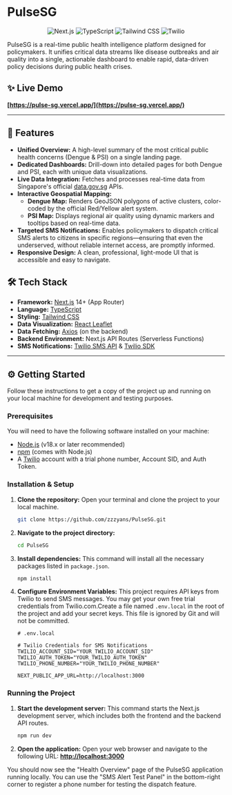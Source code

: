 # PulseSG

<p align="center">
  <img src="https://img.shields.io/badge/Next.js-14%2B-black?style=for-the-badge&logo=next.js&logoColor=white" alt="Next.js">
  <img src="https://img.shields.io/badge/TypeScript-5+-blue?style=for-the-badge&logo=typescript&logoColor=white" alt="TypeScript">
  <img src="https://img.shields.io/badge/Tailwind_CSS-3-38B2AC?style=for-the-badge&logo=tailwind-css&logoColor=white" alt="Tailwind CSS">
  <img src="https://img.shields.io/badge/Twilio-SMS-F22F46?style=for-the-badge&logo=twilio&logoColor=white" alt="Twilio">
</p>

PulseSG is a real-time public health intelligence platform designed for policymakers. It unifies critical data streams like disease outbreaks and air quality into a single, actionable dashboard to enable rapid, data-driven policy decisions during public health crises.

## ✨ Live Demo

**[https://pulse-sg.vercel.app/](https://pulse-sg.vercel.app/)**

---

## 🚀 Features

- **Unified Overview:** A high-level summary of the most critical public health concerns (Dengue & PSI) on a single landing page.
- **Dedicated Dashboards:** Drill-down into detailed pages for both Dengue and PSI, each with unique data visualizations.
- **Live Data Integration:** Fetches and processes real-time data from Singapore's official [data.gov.sg](https://data.gov.sg) APIs.
- **Interactive Geospatial Mapping:**
  - **Dengue Map:** Renders GeoJSON polygons of active clusters, color-coded by the official Red/Yellow alert system.
  - **PSI Map:** Displays regional air quality using dynamic markers and tooltips based on real-time data.
- **Targeted SMS Notifications:** Enables policymakers to dispatch critical SMS alerts to citizens in specific regions—ensuring that even the underserved, without reliable internet access, are promptly informed.
- **Responsive Design:** A clean, professional, light-mode UI that is accessible and easy to navigate.

## 🛠️ Tech Stack

- **Framework:** [Next.js](https://nextjs.org/) 14+ (App Router)
- **Language:** [TypeScript](https://www.typescriptlang.org/)
- **Styling:** [Tailwind CSS](https://tailwindcss.com/)
- **Data Visualization:** [React Leaflet](https://react-leaflet.js.org/)
- **Data Fetching:** [Axios](https://axios-http.com/) (on the backend)
- **Backend Environment:** Next.js API Routes (Serverless Functions)
- **SMS Notifications:** [Twilio SMS API](https://www.twilio.com/sms) & [Twilio SDK](https://www.twilio.com/docs/libraries/node)

---

## ⚙️ Getting Started

Follow these instructions to get a copy of the project up and running on your local machine for development and testing purposes.

### Prerequisites

You will need to have the following software installed on your machine:

- [Node.js](https://nodejs.org/en/) (v18.x or later recommended)
- [npm](https://www.npmjs.com/) (comes with Node.js)
- A [Twilio](https://www.twilio.com/try-twilio) account with a trial phone number, Account SID, and Auth Token.

### Installation & Setup

1.  **Clone the repository:**
    Open your terminal and clone the project to your local machine.

    ```bash
    git clone https://github.com/zzzyans/PulseSG.git
    ```

2.  **Navigate to the project directory:**

    ```bash
    cd PulseSG
    ```

3.  **Install dependencies:**
    This command will install all the necessary packages listed in `package.json`.

    ```bash
    npm install
    ```

4.  **Configure Environment Variables:**
    This project requires API keys from Twilio to send SMS messages. You may get your own free trial credentials from Twilio.com.Create a file named `.env.local` in the root of the project and add your secret keys. This file is ignored by Git and will not be committed.

    ```env
    # .env.local

    # Twilio Credentials for SMS Notifications
    TWILIO_ACCOUNT_SID="YOUR_TWILIO_ACCOUNT_SID"
    TWILIO_AUTH_TOKEN="YOUR_TWILIO_AUTH_TOKEN"
    TWILIO_PHONE_NUMBER="YOUR_TWILIO_PHONE_NUMBER"

    NEXT_PUBLIC_APP_URL=http://localhost:3000
    ```

### Running the Project

1.  **Start the development server:**
    This command starts the Next.js development server, which includes both the frontend and the backend API routes.

    ```bash
    npm run dev
    ```

2.  **Open the application:**
    Open your web browser and navigate to the following URL:
    **[http://localhost:3000](http://localhost:3000)**

You should now see the "Health Overview" page of the PulseSG application running locally. You can use the "SMS Alert Test Panel" in the bottom-right corner to register a phone number for testing the dispatch feature.

